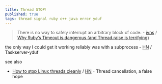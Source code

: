 ```yaml
---
title: Thread STOP!
published: true
tags: thread signal ruby c++ java error yduf
---
```

> There is no way to safely interrupt an arbitrary block of code. - [jvns](https://jvns.ca/blog/2015/11/27/why-rubys-timeout-is-dangerous-and-thread-dot-raise-is-terrifying/) / [Why Ruby’s Timeout is dangerous (and Thread.raise is terrifying)](https://news.ycombinator.com/item?id=40560913)

the only way I could get it working reliably was with a subprocess - [HN](https://news.ycombinator.com/item?id=40561619) / Taskserver-yduf

see also
- [How to stop Linux threads cleanly](https://mazzo.li/posts/stopping-linux-threads.html) / [HN](https://news.ycombinator.com/item?id=38908556) - Thread cancellation, a false hope
